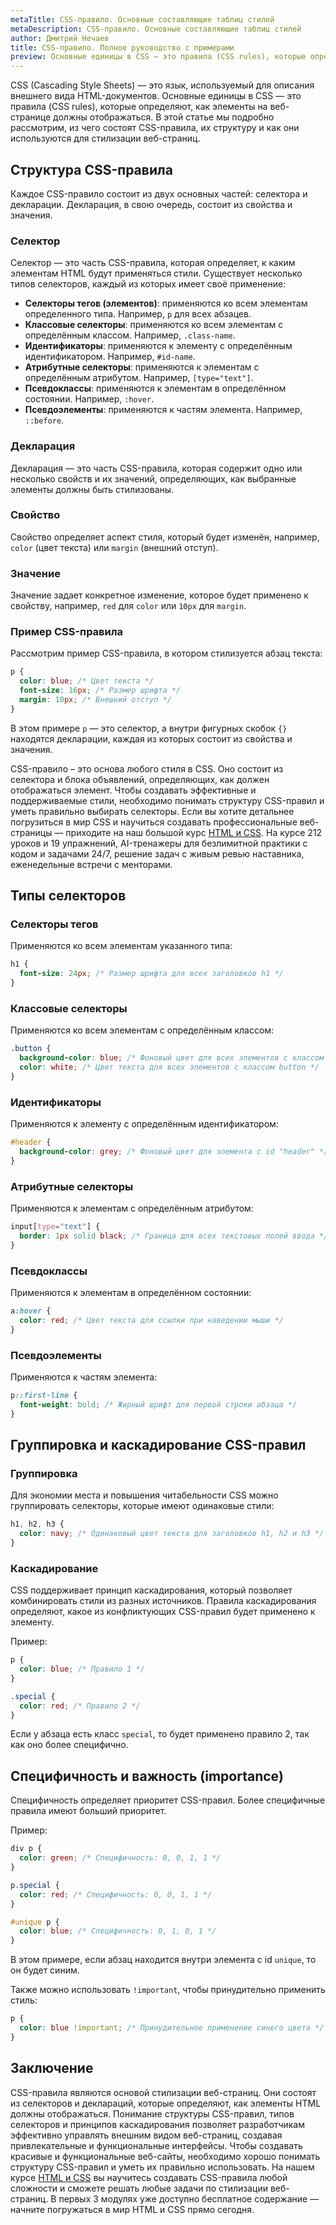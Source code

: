 ```yaml
---
metaTitle: CSS-правило. Основные составляющие таблиц стилей
metaDescription: CSS-правило. Основные составляющие таблиц стилей
author: Дмитрий Нечаев
title: CSS-правило. Полное руководство с примерами
preview: Основные единицы в CSS — это правила (CSS rules), которые определяют, как элементы на веб-странице должны отображаться. В этой статье мы подробно рассмотрим, из чего состоят CSS-правила, их структуру и как они используются для стилизации веб-страниц.
---
```


CSS (Cascading Style Sheets) — это язык, используемый для описания внешнего вида HTML-документов. Основные единицы в CSS — это правила (CSS rules), которые определяют, как элементы на веб-странице должны отображаться. В этой статье мы подробно рассмотрим, из чего состоят CSS-правила, их структуру и как они используются для стилизации веб-страниц.

## Структура CSS-правила

Каждое CSS-правило состоит из двух основных частей: селектора и декларации. Декларация, в свою очередь, состоит из свойства и значения.

### Селектор

Селектор — это часть CSS-правила, которая определяет, к каким элементам HTML будут применяться стили. Существует несколько типов селекторов, каждый из которых имеет своё применение:

- **Селекторы тегов (элементов)**: применяются ко всем элементам определенного типа. Например, `p` для всех абзацев.
- **Классовые селекторы**: применяются ко всем элементам с определённым классом. Например, `.class-name`.
- **Идентификаторы**: применяются к элементу с определённым идентификатором. Например, `#id-name`.
- **Атрибутные селекторы**: применяются к элементам с определённым атрибутом. Например, `[type="text"]`.
- **Псевдоклассы**: применяются к элементам в определённом состоянии. Например, `:hover`.
- **Псевдоэлементы**: применяются к частям элемента. Например, `::before`.

### Декларация

Декларация — это часть CSS-правила, которая содержит одно или несколько свойств и их значений, определяющих, как выбранные элементы должны быть стилизованы.

### Свойство

Свойство определяет аспект стиля, который будет изменён, например, `color` (цвет текста) или `margin` (внешний отступ).

### Значение

Значение задает конкретное изменение, которое будет применено к свойству, например, `red` для `color` или `10px` для `margin`.

### Пример CSS-правила

Рассмотрим пример CSS-правила, в котором стилизуется абзац текста:

```css
p {
  color: blue; /* Цвет текста */
  font-size: 16px; /* Размер шрифта */
  margin: 10px; /* Внешний отступ */
}

```

В этом примере `p` — это селектор, а внутри фигурных скобок `{}` находятся декларации, каждая из которых состоит из свойства и значения.

CSS-правило – это основа любого стиля в CSS. Оно состоит из селектора и блока объявлений, определяющих, как должен отображаться элемент. Чтобы создавать эффективные и поддерживаемые стили, необходимо понимать структуру CSS-правил и уметь правильно выбирать селекторы. Если вы хотите детальнее погрузиться в мир CSS и научиться создавать профессиональные веб-страницы — приходите на наш большой курс [HTML и CSS](https://purpleschool.ru/course/html-css?utm_source=knowledgebase&utm_medium=text&utm_campaign=css-pravilo-polnoe-rukovodstvo-s-primerami). На курсе 212 уроков и 19 упражнений, AI-тренажеры для безлимитной практики с кодом и задачами 24/7, решение задач с живым ревью наставника, еженедельные встречи с менторами.

## Типы селекторов

### Селекторы тегов

Применяются ко всем элементам указанного типа:

```css
h1 {
  font-size: 24px; /* Размер шрифта для всех заголовков h1 */
}

```

### Классовые селекторы

Применяются ко всем элементам с определённым классом:

```css
.button {
  background-color: blue; /* Фоновый цвет для всех элементов с классом button */
  color: white; /* Цвет текста для всех элементов с классом button */
}

```

### Идентификаторы

Применяются к элементу с определённым идентификатором:

```css
#header {
  background-color: grey; /* Фоновый цвет для элемента с id "header" */
}

```

### Атрибутные селекторы

Применяются к элементам с определённым атрибутом:

```css
input[type="text"] {
  border: 1px solid black; /* Граница для всех текстовых полей ввода */
}

```

### Псевдоклассы

Применяются к элементам в определённом состоянии:

```css
a:hover {
  color: red; /* Цвет текста для ссылки при наведении мыши */
}

```

### Псевдоэлементы

Применяются к частям элемента:

```css
p::first-line {
  font-weight: bold; /* Жирный шрифт для первой строки абзаца */
}

```

## Группировка и каскадирование CSS-правил

### Группировка

Для экономии места и повышения читабельности CSS можно группировать селекторы, которые имеют одинаковые стили:

```css
h1, h2, h3 {
  color: navy; /* Одинаковый цвет текста для заголовков h1, h2 и h3 */
}

```

### Каскадирование

CSS поддерживает принцип каскадирования, который позволяет комбинировать стили из разных источников. Правила каскадирования определяют, какое из конфликтующих CSS-правил будет применено к элементу.

Пример:

```css
p {
  color: blue; /* Правило 1 */
}

.special {
  color: red; /* Правило 2 */
}

```

Если у абзаца есть класс `special`, то будет применено правило 2, так как оно более специфично.

## Специфичность и важность (importance)

Специфичность определяет приоритет CSS-правил. Более специфичные правила имеют больший приоритет.

Пример:

```css
div p {
  color: green; /* Специфичность: 0, 0, 1, 1 */
}

p.special {
  color: red; /* Специфичность: 0, 0, 1, 1 */
}

#unique p {
  color: blue; /* Специфичность: 0, 1, 0, 1 */
}

```

В этом примере, если абзац находится внутри элемента с id `unique`, то он будет синим.

Также можно использовать `!important`, чтобы принудительно применить стиль:

```css
p {
  color: blue !important; /* Принудительное применение синего цвета */
}

```

## Заключение

CSS-правила являются основой стилизации веб-страниц. Они состоят из селекторов и деклараций, которые определяют, как элементы HTML должны отображаться. Понимание структуры CSS-правил, типов селекторов и принципов каскадирования позволяет разработчикам эффективно управлять внешним видом веб-страниц, создавая привлекательные и функциональные интерфейсы. Чтобы создавать красивые и функциональные веб-сайты, необходимо хорошо понимать структуру CSS-правил и уметь их правильно использовать. На нашем курсе [HTML и CSS](https://purpleschool.ru/course/html-css?utm_source=knowledgebase&utm_medium=text&utm_campaign=css-pravilo-polnoe-rukovodstvo-s-primerami) вы научитесь создавать CSS-правила любой сложности и сможете решать любые задачи по стилизации веб-страниц. В первых 3 модулях уже доступно бесплатное содержание — начните погружаться в мир HTML и CSS прямо сегодня.
